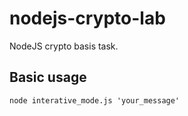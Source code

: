 # nodejs-crypto-lab
NodeJS crypto basis task.

## Basic usage

``` node
node interative_mode.js 'your_message'
```